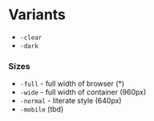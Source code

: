 # Variants

- `-clear`
- `-dark`

### Sizes

- `-full` - full width of browser (\*)
- `-wide` - full width of container (960px)
- `-normal` - literate style (640px)
- `-mobile` (tbd)
